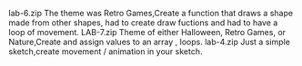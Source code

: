 
lab-6.zip The theme was Retro Games,Create a function that draws a shape made from other shapes, had to create draw fuctions and had to have a loop of movement.
LAB-7.zip Theme of either Halloween, Retro Games, or Nature,Create and assign values to an array , loops.
lab-4.zip Just a simple sketch,create movement / animation in your sketch.
